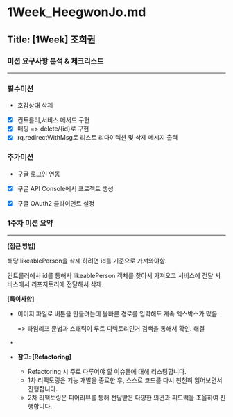 # 1Week_HeegwonJo.md

## Title: [1Week] 조희권

### 미션 요구사항 분석 & 체크리스트

---

### 필수미션
- 호감상대 삭제

- [x] 컨트롤러,서비스 메서드 구현
- [x] 매핑 => delete/{id}로 구현
- [x] rq.redirectWithMsg로 리스트 리다이렉션 및 삭제 메시지 출력 

### 추가미션
- 구글 로그인 연동
- [x] 구글 API Console에서 프로젝트 생성
- [x] 구글 OAuth2 클라이언트 설정



### 1주차 미션 요약

---

**[접근 방법]**

해당 likeablePerson을 삭제 하려면 id를 기준으로 가져와야함.

컨트롤러에서 id를 통해서 likeablePerson 객체를 찾아서 가져오고 서비스에 전달
서비스에서 리포지토리에 전달해서 삭제.



**[특이사항]**
- 이미지 파일로 버튼을 만들려는데 올바른 경로를 입력해도 계속 엑스박스가 떴음. 
  
  => 타임리프 문법과 스태틱이 루트 디렉토리인거 검색을 통해서 확인. 해결
  
- 
- **참고: [Refactoring]**

    - Refactoring 시 주로 다루어야 할 이슈들에 대해 리스팅합니다.
    - 1차 리팩토링은 기능 개발을 종료한 후, 스스로 코드를 다시 천천히 읽어보면서 진행합니다.
    - 2차 리팩토링은 피어리뷰를 통해 전달받은 다양한 의견과 피드백을 조율하여 진행합니다.